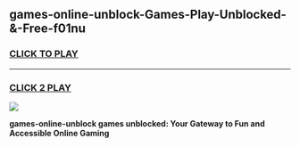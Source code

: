 
## games-online-unblock-Games-Play-Unblocked-&-Free-f01nu
<h3>
<a href="https://premium76.site?title=games-online-unblock&ref=24A">CLICK TO PLAY</a></h3>
<hr>

<h3>
<a href="https://premium76.site?title=games-online-unblock&ref=24A">CLICK 2 PLAY</a>
  
</h3>

<a href="https://premium76.site?title=games-online-unblock&ref=24A"><img src="https://clearcache.store/games.png"></a>


**games-online-unblock games unblocked: Your Gateway to Fun and Accessible Online Gaming**
